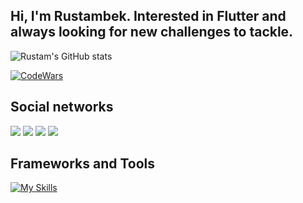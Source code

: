 ## Hi, I'm Rustambek. Interested in Flutter and always looking for new challenges to tackle.

![Rustam's GitHub stats](https://github-readme-stats.vercel.app/api?username=RustambekSafarov&show_icons=true&theme=tokyonight)

[![CodeWars](https://www.codewars.com/users/RustambekSafarov/badges/large)]([https://www.codewars.com/users/RustambekSafarov(https://www.codewars.com/users/RustambekSafarov))

## Social networks
<a href="https://github.com/RustambekSafarov"><img src="https://img.shields.io/badge/github-000?style=for-the-badge&logo=github&logoColor=white"/></a>
<a href="https://www.instagram.com/__rustambek__1/"><img src="https://img.shields.io/badge/instagram-D1001F?style=for-the-badge&logo=instagram&logoColor=white"/></a>
<a href="https://t.me/Rustambek_Safarov"><img src="https://img.shields.io/badge/Telegram-2CA5E0?style=for-the-badge&logo=telegram&logoColor=white"/></a>
<a href="https://www.codewars.com/users/RustambekSafarov/"><img src="https://img.shields.io/badge/codewars-DD915F?style=for-the-badge&logo=codewars&logoColor=white"/></a>

## Frameworks and Tools
[![My Skills](https://skillicons.dev/icons?i=flutter,github,python,figma&theme=light)](https://skillicons.dev)
